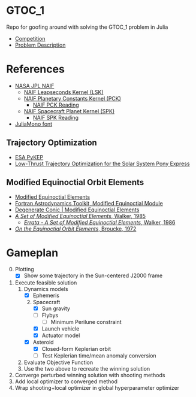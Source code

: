 # GTOC_1
Repo for goofing around with solving the GTOC_1 problem in Julia

- [Competition](https://sophia.estec.esa.int/gtoc_portal/?page_id=13)
- [Problem Description](https://sophia.estec.esa.int/gtoc_portal/wp-content/uploads/2012/11/ACT-MEM-MAD-GTOC1-The-Problem_V4.pdf)

# References
- [NASA JPL NAIF](https://naif.jpl.nasa.gov/naif/)
   - [NAIF Leapseconds Kernel (LSK)](https://naif.jpl.nasa.gov/pub/naif/generic_kernels/lsk/)
   - [NAIF Planetary Constants Kernel (PCK)](https://naif.jpl.nasa.gov/pub/naif/generic_kernels/pck/)
      - [NAIF PCK Reading](https://naif.jpl.nasa.gov/pub/naif/toolkit_docs/C/req/pck.html)
   - [NAIF Spacecraft Planet Kernel (SPK)](https://naif.jpl.nasa.gov/pub/naif/generic_kernels/spk/)
      - [NAIF SPK Reading](https://naif.jpl.nasa.gov/pub/naif/toolkit_docs/C/req/spk.html)
- [JuliaMono font](https://juliamono.netlify.app/)
## Trajectory Optimization
- [ESA PyKEP](https://github.com/esa/pykep)
- [Low-Thrust Trajectory Optimization for the Solar System Pony Express](https://ai.jpl.nasa.gov/public/documents/papers/AAS-22-015-Paper.pdf)
## Modified Equinoctial Orbit Elements
- [Modified Equinoctial Elements](https://spsweb.fltops.jpl.nasa.gov/portaldataops/mpg/MPG_Docs/Source%20Docs/EquinoctalElements-modified.pdf)
- [Fortran Astrodynamics Toolkit, Modified Equinoctial Module](https://github.com/jacobwilliams/Fortran-Astrodynamics-Toolkit/blob/master/src/modified_equinoctial_module.f90)
- [Degenerate Conic | Modified Equinoctial Elements](https://degenerateconic.com/modified-equinoctial-elements.html)
- [*A Set of Modified Equinoctial Elements*, Walker, 1985](http://cdsads.u-strasbg.fr/pdf/1985CeMec..36..409W)
   - [*Errata - A Set of Modified Equinoctial Elements*, Walker, 1986](http://cdsads.u-strasbg.fr/pdf/1986CeMec..38..391W)
- [*On the Equinoctial Orbit Elements*, Broucke, 1972](https://adsabs.harvard.edu/full/1972CeMec...5..303B)

# Gameplan
0. Plotting
   - [x] Show some trajectory in the Sun-centered J2000 frame
1. Execute feasible solution
   1. Dynamics models
      - [x] Ephemeris
      2. Spacecraft
         - [x] Sun gravity
         - [ ] Flybys
            - [ ] Minimum Perilune constraint
         - [x] Launch vehicle
         - [x] Actuator model
      - [x] Asteroid
         - [x] Closed-form Keplerian orbit
         - [ ] Test Keplerian time/mean anomaly conversion
   2. Evaluate Objective Function
   3. Use the two above to recreate the winning solution
2. Converge perturbed winning solution with shooting methods
3. Add local optimizer to converged method
4. Wrap shooting+local optimizer in global hyperparameter optimizer

